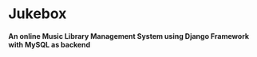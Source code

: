 # Jukebox

#### An online Music Library Management System using Django Framework with MySQL as backend
